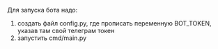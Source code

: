 Для запуска бота надо:
1. создать файл config.py, где прописать переменную BOT_TOKEN, указав там свой телеграм токен
2. запустить cmd/main.py
